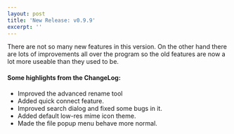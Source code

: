 ```yaml
---
layout: post
title: 'New Release: v0.9.9'
excerpt: ''
---
```


There are not so many new features in this version. On the other hand 
there are lots of improvements all over the program so the old features are 
now a lot more useable than they used to be.

#### Some highlights from the ChangeLog:

* Improved the advanced rename tool
* Added quick connect feature.
* Improved search dialog and fixed some bugs in it.
* Added default low-res mime icon theme.
* Made the file popup menu behave more normal.

